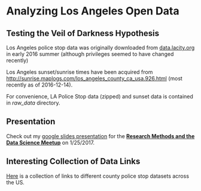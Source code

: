 # Analyzing Los Angeles Open Data
## Testing the Veil of Darkness Hypothesis

Los Angeles police stop data was originally downloaded from [data.lacity.org](https://data.lacity.org/A-Safe-City/Stop-Data-Open-Data-2015) in early 2016 summer (although privileges seemed to have changed recently)

Los Angeles sunset/sunrise times have been acquired from http://sunrise.maplogs.com/los_angeles_county_ca_usa.926.html (most recently as of 2016-12-14).

For convenience, LA Police Stop data (zipped) and sunset data is contained in *raw_data* directory.

## Presentation
Check out my [google slides presentation](https://docs.google.com/presentation/d/1IHaenuPjhIYCga8LnNEiNkWKbhxjgdDdiOot281Bwck/edit?usp=sharing) for the [**Research Methods and the Data Science Meetup**](https://www.meetup.com/RMDS_LA/events/236286121/) on 1/25/2017.

## Interesting Collection of Data Links
[Here](https://publicsafetydataportal.org/stops-citations-and-arrests-data/) is a collection of links to different county police stop datasets across the US.
